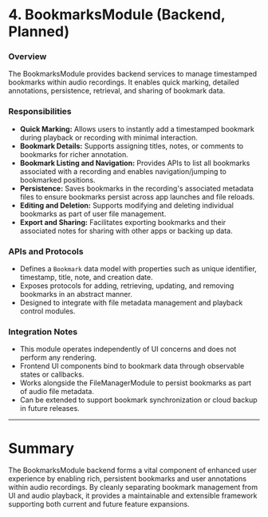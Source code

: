 # 4. BookmarksModule (Backend, Planned)

### Overview
The BookmarksModule provides backend services to manage timestamped bookmarks within audio recordings. It enables quick marking, detailed annotations, persistence, retrieval, and sharing of bookmark data.

### Responsibilities

- **Quick Marking:** Allows users to instantly add a timestamped bookmark during playback or recording with minimal interaction.
- **Bookmark Details:** Supports assigning titles, notes, or comments to bookmarks for richer annotation.
- **Bookmark Listing and Navigation:** Provides APIs to list all bookmarks associated with a recording and enables navigation/jumping to bookmarked positions.
- **Persistence:** Saves bookmarks in the recording's associated metadata files to ensure bookmarks persist across app launches and file reloads.
- **Editing and Deletion:** Supports modifying and deleting individual bookmarks as part of user file management.
- **Export and Sharing:** Facilitates exporting bookmarks and their associated notes for sharing with other apps or backing up data.

### APIs and Protocols

- Defines a `Bookmark` data model with properties such as unique identifier, timestamp, title, note, and creation date.
- Exposes protocols for adding, retrieving, updating, and removing bookmarks in an abstract manner.
- Designed to integrate with file metadata management and playback control modules.

### Integration Notes

- This module operates independently of UI concerns and does not perform any rendering.
- Frontend UI components bind to bookmark data through observable states or callbacks.
- Works alongside the FileManagerModule to persist bookmarks as part of audio file metadata.
- Can be extended to support bookmark synchronization or cloud backup in future releases.

---

# Summary

The BookmarksModule backend forms a vital component of enhanced user experience by enabling rich, persistent bookmarks and user annotations within audio recordings. By cleanly separating bookmark management from UI and audio playback, it provides a maintainable and extensible framework supporting both current and future feature expansions.

